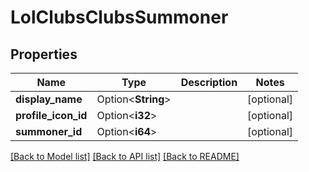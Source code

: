 # LolClubsClubsSummoner

## Properties

Name | Type | Description | Notes
------------ | ------------- | ------------- | -------------
**display_name** | Option<**String**> |  | [optional]
**profile_icon_id** | Option<**i32**> |  | [optional]
**summoner_id** | Option<**i64**> |  | [optional]

[[Back to Model list]](../README.md#documentation-for-models) [[Back to API list]](../README.md#documentation-for-api-endpoints) [[Back to README]](../README.md)


